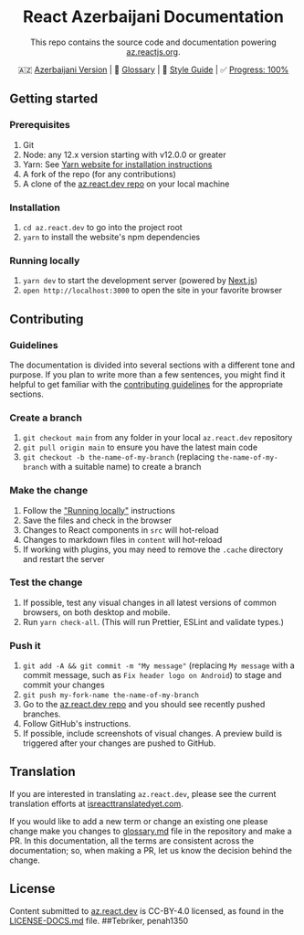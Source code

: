 <h1 align="center">React Azerbaijani Documentation</h1>
<div align="center">

This repo contains the source code and documentation powering [az.reactjs.org](https://az.reactjs.org/).

🇦🇿 [Azerbaijani Version](https://github.com/reactjs/az.reactjs.org/blob/master/README.az.md) | 📖 [Glossary](https://github.com/reactjs/az.reactjs.org/blob/master/glossary.md) | 💅 [Style Guide](https://github.com/reactjs/az.reactjs.org/blob/master/style-guide.md) | ✅ [Progress: 100%](https://www.isreacttranslatedyet.com/)
</div>

## Getting started

### Prerequisites

1. Git
1. Node: any 12.x version starting with v12.0.0 or greater
1. Yarn: See [Yarn website for installation instructions](https://yarnpkg.com/lang/en/docs/install/)
1. A fork of the repo (for any contributions)
1. A clone of the [az.react.dev repo](https://github.com/reactjs/az.react.dev) on your local machine

### Installation

1. `cd az.react.dev` to go into the project root
3. `yarn` to install the website's npm dependencies

### Running locally

1. `yarn dev` to start the development server (powered by [Next.js](https://nextjs.org/))
1. `open http://localhost:3000` to open the site in your favorite browser

## Contributing

### Guidelines

The documentation is divided into several sections with a different tone and purpose. If you plan to write more than a few sentences, you might find it helpful to get familiar with the [contributing guidelines](https://github.com/reactjs/react.dev/blob/main/CONTRIBUTING.md#guidelines-for-text) for the appropriate sections.

### Create a branch

1. `git checkout main` from any folder in your local `az.react.dev` repository
1. `git pull origin main` to ensure you have the latest main code
1. `git checkout -b the-name-of-my-branch` (replacing `the-name-of-my-branch` with a suitable name) to create a branch

### Make the change

1. Follow the ["Running locally"](#running-locally) instructions
1. Save the files and check in the browser
  1. Changes to React components in `src` will hot-reload
  1. Changes to markdown files in `content` will hot-reload
  1. If working with plugins, you may need to remove the `.cache` directory and restart the server

### Test the change

1. If possible, test any visual changes in all latest versions of common browsers, on both desktop and mobile.
2. Run `yarn check-all`. (This will run Prettier, ESLint and validate types.)

### Push it

1. `git add -A && git commit -m "My message"` (replacing `My message` with a commit message, such as `Fix header logo on Android`) to stage and commit your changes
1. `git push my-fork-name the-name-of-my-branch`
1. Go to the [az.react.dev repo](https://github.com/reactjs/az.react.dev) and you should see recently pushed branches.
1. Follow GitHub's instructions.
1. If possible, include screenshots of visual changes. A preview build is triggered after your changes are pushed to GitHub.

## Translation

If you are interested in translating `az.react.dev`, please see the current translation efforts at [isreacttranslatedyet.com](https://www.isreacttranslatedyet.com/).

If you would like to add a new term or change an existing one please change make you changes to [glossary.md](https://github.com/reactjs/az.reactjs.org/blob/master/glossary.md) file in the repository and make a PR. In this documentation, all the terms are consistent across the documentation; so, when making a PR, let us know the decision behind the change.

## License

Content submitted to [az.react.dev](https://az.react.dev/) is CC-BY-4.0 licensed, as found in the [LICENSE-DOCS.md](https://github.com/reactjs/az.react.dev/blob/main/LICENSE-DOCS.md) file.
##Tebriker, penah1350

